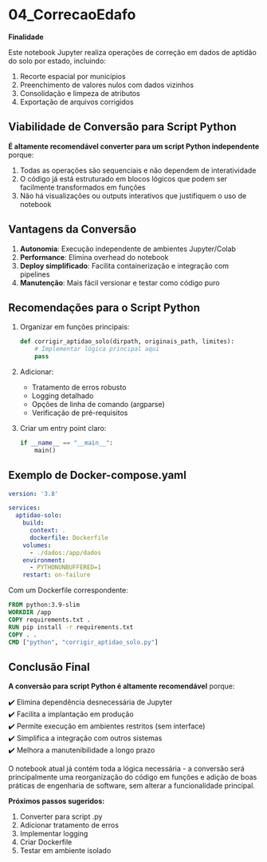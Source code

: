 # 04_CorrecaoEdafo

**Finalidade**

Este notebook Jupyter realiza operações de correção em dados de aptidão do solo por estado, incluindo:

1. Recorte espacial por municípios
2. Preenchimento de valores nulos com dados vizinhos
3. Consolidação e limpeza de atributos
4. Exportação de arquivos corrigidos

## Viabilidade de Conversão para Script Python

**É altamente recomendável converter para um script Python independente** porque:

1. Todas as operações são sequenciais e não dependem de interatividade
2. O código já está estruturado em blocos lógicos que podem ser facilmente transformados em funções
3. Não há visualizações ou outputs interativos que justifiquem o uso de notebook

## Vantagens da Conversão

1. **Autonomia**: Execução independente de ambientes Jupyter/Colab
2. **Performance**: Elimina overhead do notebook
3. **Deploy simplificado**: Facilita containerização e integração com pipelines
4. **Manutenção**: Mais fácil versionar e testar como código puro

## Recomendações para o Script Python

1. Organizar em funções principais:
   ```python
   def corrigir_aptidao_solo(dirpath, originais_path, limites):
       # Implementar lógica principal aqui
       pass
   ```

2. Adicionar:
   - Tratamento de erros robusto
   - Logging detalhado
   - Opções de linha de comando (argparse)
   - Verificação de pré-requisitos

3. Criar um entry point claro:
   ```python
   if __name__ == "__main__":
       main()
   ```

## Exemplo de Docker-compose.yaml

```yaml
version: '3.8'

services:
  aptidao-solo:
    build:
      context: .
      dockerfile: Dockerfile
    volumes:
      - ./dados:/app/dados
    environment:
      - PYTHONUNBUFFERED=1
    restart: on-failure
```

Com um Dockerfile correspondente:
```dockerfile
FROM python:3.9-slim
WORKDIR /app
COPY requirements.txt .
RUN pip install -r requirements.txt
COPY . .
CMD ["python", "corrigir_aptidao_solo.py"]
```

## Conclusão Final

**A conversão para script Python é altamente recomendável** porque:

✔️ Elimina dependência desnecessária de Jupyter  
✔️ Facilita a implantação em produção  
✔️ Permite execução em ambientes restritos (sem interface)  
✔️ Simplifica a integração com outros sistemas  
✔️ Melhora a manutenibilidade a longo prazo  

O notebook atual já contém toda a lógica necessária - a conversão será principalmente uma reorganização do código em funções e adição de boas práticas de engenharia de software, sem alterar a funcionalidade principal.

**Próximos passos sugeridos:**
1. Converter para script .py
2. Adicionar tratamento de erros
3. Implementar logging
4. Criar Dockerfile
5. Testar em ambiente isolado

